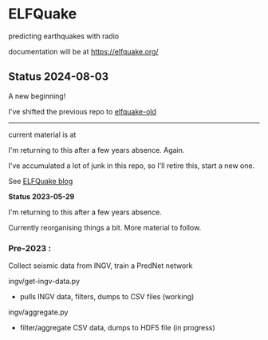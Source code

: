 # ELFQuake

predicting earthquakes with radio

documentation will be at https://elfquake.org/

## Status 2024-08-03

A new beginning!

I've shifted the previous repo to [elfquake-old](https://github.com/danja/elfquake-old)

---

current material is at

I'm returning to this after a few years absence. Again.

I've accumulated a lot of junk in this repo, so I'll retire this, start a new one.

See [ELFQuake blog](https://elfquake.wordpress.com/)

**Status 2023-05-29**

I'm returning to this after a few years absence.

Currently reorganising things a bit. More material to follow.

### Pre-2023 :

Collect seismic data from INGV, train a PredNet network

ingv/get-ingv-data.py

- pulls INGV data, filters, dumps to CSV files (working)

ingv/aggregate.py

- filter/aggregate CSV data, dumps to HDF5 file (in progress)
